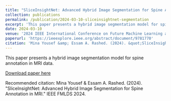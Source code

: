 ```yaml
---
title: "SliceInsightNet: Advanced Hybrid Image Segmentation for Spine Annotation in MRI"
collection: publications
permalink: /publication/2024-03-10-sliceinsightnet-segmentation
excerpt: 'This paper presents a hybrid image segmentation model for spine annotation in MRI data.'
date: 2024-03-10
venue: '2024 IEEE International Conference on Future Machine Learning and Data Science (FMLDS)'
paperurl: 'https://ieeexplore.ieee.org/abstract/document/9781770'
citation: 'Mina Yousef &amp; Essam A. Rashed. (2024). &quot;SliceInsightNet: Advanced Hybrid Image Segmentation for Spine Annotation in MRI.&quot; IEEE FMLDS 2024.'
---
```

This paper presents a hybrid image segmentation model for spine annotation in MRI data.

[Download paper here](https://ieeexplore.ieee.org/abstract/document/9781770)

Recommended citation: Mina Yousef & Essam A. Rashed. (2024). "SliceInsightNet: Advanced Hybrid Image Segmentation for Spine Annotation in MRI." IEEE FMLDS 2024.